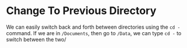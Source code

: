 # Change To Previous Directory

We can easily switch back and forth between directories using the `cd -` command. If we are in `/Documents`, then go to `/Data`, we can type `cd -` to switch between the two/
